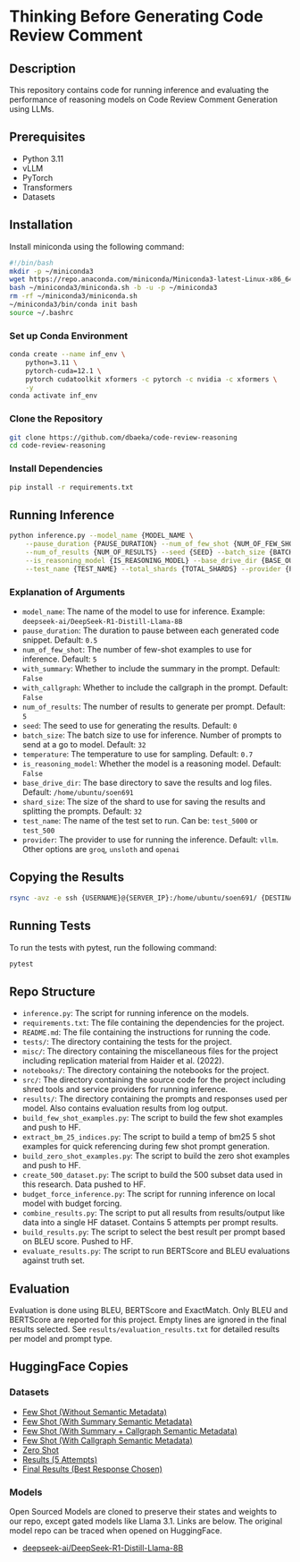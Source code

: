 # Thinking Before Generating Code Review Comment

## Description

This repository contains code for running inference and evaluating the performance of reasoning models on Code Review
Comment Generation using LLMs.

## Prerequisites

- Python 3.11
- vLLM
- PyTorch
- Transformers
- Datasets

## Installation

Install miniconda using the following command:

```bash
#!/bin/bash
mkdir -p ~/miniconda3
wget https://repo.anaconda.com/miniconda/Miniconda3-latest-Linux-x86_64.sh -O ~/miniconda3/miniconda.sh
bash ~/miniconda3/miniconda.sh -b -u -p ~/miniconda3
rm -rf ~/miniconda3/miniconda.sh
~/miniconda3/bin/conda init bash
source ~/.bashrc
```

### Set up Conda Environment

```bash
conda create --name inf_env \
    python=3.11 \
    pytorch-cuda=12.1 \
    pytorch cudatoolkit xformers -c pytorch -c nvidia -c xformers \
    -y
conda activate inf_env
```

### Clone the Repository

```bash
git clone https://github.com/dbaeka/code-review-reasoning
cd code-review-reasoning
```

### Install Dependencies

```bash
pip install -r requirements.txt
```

## Running Inference

```bash
python inference.py --model_name {MODEL_NAME \
    --pause_duration {PAUSE_DURATION} --num_of_few_shot {NUM_OF_FEW_SHOT} --with_summary {WITH_SUMMARY} --with_callgraph {WITH_CALLGRAPH} \
    --num_of_results {NUM_OF_RESULTS} --seed {SEED} --batch_size {BATCH_SIZE} --temperature {TEMPERATURE} \
    --is_reasoning_model {IS_REASONING_MODEL} --base_drive_dir {BASE_OUTPUT_DIR} \
    --test_name {TEST_NAME} --total_shards {TOTAL_SHARDS} --provider {PROVIDER}
```

### Explanation of Arguments

- `model_name`: The name of the model to use for inference. Example: `deepseek-ai/DeepSeek-R1-Distill-Llama-8B`
- `pause_duration`: The duration to pause between each generated code snippet. Default: `0.5`
- `num_of_few_shot`: The number of few-shot examples to use for inference. Default: `5`
- `with_summary`: Whether to include the summary in the prompt. Default: `False`
- `with_callgraph`: Whether to include the callgraph in the prompt. Default: `False`
- `num_of_results`: The number of results to generate per prompt. Default: `5`
- `seed`: The seed to use for generating the results. Default: `0`
- `batch_size`: The batch size to use for inference. Number of prompts to send at a go to model. Default: `32`
- `temperature`: The temperature to use for sampling. Default: `0.7`
- `is_reasoning_model`: Whether the model is a reasoning model. Default: `False`
- `base_drive_dir`: The base directory to save the results and log files. Default: `/home/ubuntu/soen691`
- `shard_size`: The size of the shard to use for saving the results and splitting the prompts. Default: `32`
- `test_name`: The name of the test set to run. Can be: `test_5000` or `test_500`
- `provider`: The provider to use for running the inference. Default: `vllm`. Other options are `groq`, `unsloth`
  and `openai`

## Copying the Results

```bash
rsync -avz -e ssh {USERNAME}@{SERVER_IP}:/home/ubuntu/soen691/ {DESTINATION_DIR_ON_LOCAL}
````

## Running Tests

To run the tests with pytest, run the following command:

```bash
pytest
```

## Repo Structure

- `inference.py`: The script for running inference on the models.
- `requirements.txt`: The file containing the dependencies for the project.
- `README.md`: The file containing the instructions for running the code.
- `tests/`: The directory containing the tests for the project.
- `misc/`: The directory containing the miscellaneous files for the project including replication material from Haider
  et al. (2022).
- `notebooks/`: The directory containing the notebooks for the project.
- `src/`: The directory containing the source code for the project including shred tools and service providers for
  running inference.
- `results/`: The directory containing the prompts and responses used per model. Also contains evaluation results from
  log output.
- `build_few_shot_examples.py`: The script to build the few shot examples and push to HF.
- `extract_bm_25_indices.py`: The script to build a temp of bm25 5 shot examples for quick referencing during few shot
  prompt generation.
- `build_zero_shot_examples.py`: The script to build the zero shot examples and push to HF.
- `create_500_dataset.py`: The script to build the 500 subset data used in this research. Data pushed to HF.
- `budget_force_inference.py`: The script for running inference on local model with budget forcing.
- `combine_results.py`: The script to put all results from results/output like data into a single HF dataset. Contains 5
  attempts per prompt results.
- `build_results.py`: The script to select the best result per prompt based on BLEU score. Pushed to HF.
- `evaluate_results.py`: The script to run BERTScore and BLEU evaluations against truth set.

## Evaluation

Evaluation is done using BLEU, BERTScore and ExactMatch. Only BLEU and BERTScore are reported for this project. Empty
lines are ignored in the final results selected. See `results/evaluation_results.txt` for detailed results per model and
prompt type.

## HuggingFace Copies

### Datasets

- [Few Shot (Without Semantic Metadata)](https://huggingface.co/datasets/dbaeka/soen_691_few_shot_test_500_base_hashed)
- [Few Shot (With Summary Semantic Metadata)](https://huggingface.co/datasets/dbaeka/soen_691_few_shot_test_500_summary_hashed)
- [Few Shot (With Summary + Callgraph Semantic Metadata)](https://huggingface.co/datasets/dbaeka/soen_691_few_shot_test_500_summary_callgraph_hashed)
- [Few Shot (With Callgraph Semantic Metadata)](https://huggingface.co/datasets/dbaeka/soen_691_few_shot_test_500_callgraph_hashed)
- [Zero Shot](https://huggingface.co/datasets/dbaeka/soen_691_zero_shot_test_500_hashed)
- [Results (5 Attempts)](https://huggingface.co/datasets/dbaeka/soen_691_test_500_hashed_with_results)
- [Final Results (Best Response Chosen)](https://huggingface.co/datasets/dbaeka/soen_691_test_500_final_selected_results)

### Models

Open Sourced Models are cloned to preserve their states and weights to our repo, except gated models like Llama 3.1. Links are below. The original model
repo can be traced when opened on HuggingFace.

- [deepseek-ai/DeepSeek-R1-Distill-Llama-8B](https://huggingface.co/dbaeka/DeepSeek-R1-Distill-Llama-8B)